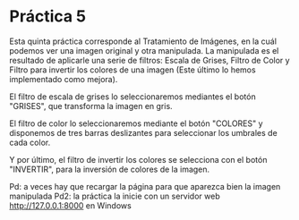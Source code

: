 # Práctica 5

Esta quinta práctica corresponde al Tratamiento de Imágenes, en la cuál podemos ver una imagen original y otra manipulada. La manipulada es el resultado de aplicarle una serie de filtros: Escala de Grises, Filtro de Color y Filtro para invertir los colores de una imagen (Este último lo hemos implementado como mejora).

El filtro de escala de grises lo seleccionaremos mediantes el botón "GRISES", que transforma la imagen en gris.

El filtro de color lo seleccionaremos mediante el botón "COLORES" y disponemos de tres barras deslizantes para seleccionar los umbrales de cada color.

Y por último, el filtro de invertir los colores se selecciona con el botón "INVERTIR", para la inversión de colores de la imagen.

Pd: a veces hay que recargar la página para que aparezca bien la imagen manipulada
Pd2: la práctica la inicie con un servidor web http://127.0.0.1:8000 en Windows
